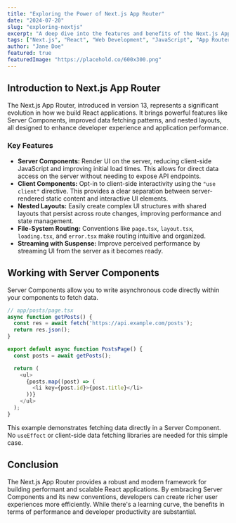 ```yaml
---
title: "Exploring the Power of Next.js App Router"
date: "2024-07-20"
slug: "exploring-nextjs"
excerpt: "A deep dive into the features and benefits of the Next.js App Router for modern web development. Learn about Server Components, file-based routing, and more."
tags: ["Next.js", "React", "Web Development", "JavaScript", "App Router"]
author: "Jane Doe"
featured: true
featuredImage: "https://placehold.co/600x300.png"
---
```


## Introduction to Next.js App Router

The Next.js App Router, introduced in version 13, represents a significant evolution in how we build React applications. It brings powerful features like Server Components, improved data fetching patterns, and nested layouts, all designed to enhance developer experience and application performance.

### Key Features

*   **Server Components:** Render UI on the server, reducing client-side JavaScript and improving initial load times. This allows for direct data access on the server without needing to expose API endpoints.
*   **Client Components:** Opt-in to client-side interactivity using the `"use client"` directive. This provides a clear separation between server-rendered static content and interactive UI elements.
*   **Nested Layouts:** Easily create complex UI structures with shared layouts that persist across route changes, improving performance and state management.
*   **File-System Routing:** Conventions like `page.tsx`, `layout.tsx`, `loading.tsx`, and `error.tsx` make routing intuitive and organized.
*   **Streaming with Suspense:** Improve perceived performance by streaming UI from the server as it becomes ready.

## Working with Server Components

Server Components allow you to write asynchronous code directly within your components to fetch data.

```javascript
// app/posts/page.tsx
async function getPosts() {
  const res = await fetch('https://api.example.com/posts');
  return res.json();
}

export default async function PostsPage() {
  const posts = await getPosts();

  return (
    <ul>
      {posts.map((post) => (
        <li key={post.id}>{post.title}</li>
      ))}
    </ul>
  );
}
```
This example demonstrates fetching data directly in a Server Component. No `useEffect` or client-side data fetching libraries are needed for this simple case.

## Conclusion

The Next.js App Router provides a robust and modern framework for building performant and scalable React applications. By embracing Server Components and its new conventions, developers can create richer user experiences more efficiently. While there's a learning curve, the benefits in terms of performance and developer productivity are substantial.
